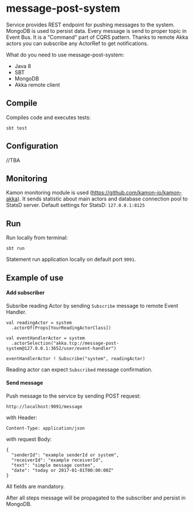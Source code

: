 # message-post-system
Service provides REST endpoint for pushing messages to the system. MongoDB is used to persist data. Every message is send to proper topic in Event Bus. It is a "Command" part of CQRS pattern. Thanks to remote Akka actors you can subscribe any ActorRef to get notifications.

What do you need to use message-post-system:
- Java 8
- SBT
- MongoDB
- Akka remote client

## Compile
Compiles code and executes tests:

`sbt test`

## Configuration
//TBA

## Monitoring
Kamon monitoring module is used (https://github.com/kamon-io/kamon-akka). It sends statistic about main actors and database connection pool to StatsD server.
Default settings for StatsD: `127.0.0.1:8125`

## Run
Run locally from terminal:

`sbt run`

Statement run application locally on default port `9091`.

## Example of use

#### Add subscriber
Subsribe reading Actor by sending `Subscribe` message to remote Event Handler. 
```
val readingActor = system
  .actorOf(Props[YourReadingActorClass])
  
val eventHandlerActor = system
  .actorSelection("akka.tcp://message-post-system@127.0.0.1:3652/user/event-handler")

eventHandlerActor ! Subscribe("system", readingActor)
```

Reading actor can expect `Subscribed` message confirmation.

#### Send message
Push message to the service by sending POST request:

`http://localhost:9091/message`

with Header:

`Content-Type: application/json`

with request Body:

```
{
  "senderId": "example senderId or system",
  "receiverId": "example receiverId",
  "text": "simple message conten",
  "date": "today or 2017-01-01T00:00:00Z"
}
```
All fields are mandatory.

After all steps message will be propagated to the subscriber and persist in MongoDB.
